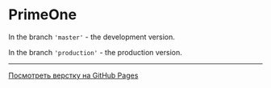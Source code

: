 # PrimeOne

 In the branch `'master'` - the development version. 
 
 In the branch `'production'` - the production version.

***
[Посмотреть верстку на GitHub Pages](https://pfafenrot-nika.github.io/PrimeOne/)
